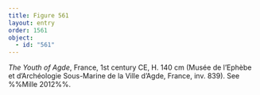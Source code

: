 ```yaml
---
title: Figure 561
layout: entry
order: 1561
object:
  - id: "561"
---
```


*The Youth of Agde*, France, 1st century CE, H. 140 cm (Musée de l’Ephèbe et d’Archéologie Sous-Marine de la Ville d’Agde, France, inv. 839). See %%Mille 2012%%.
